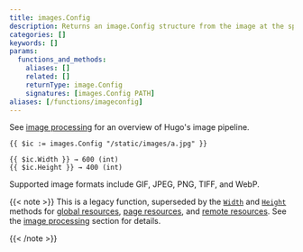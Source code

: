 ```yaml
---
title: images.Config
description: Returns an image.Config structure from the image at the specified path, relative to the working directory.
categories: []
keywords: []
params:
  functions_and_methods:
    aliases: []
    related: []
    returnType: image.Config
    signatures: [images.Config PATH]
aliases: [/functions/imageconfig]
---
```


See [image processing] for an overview of Hugo's image pipeline.

[image processing]: /content-management/image-processing/

```go-html-template
{{ $ic := images.Config "/static/images/a.jpg" }}

{{ $ic.Width }} → 600 (int)
{{ $ic.Height }} → 400 (int)
```

Supported image formats include GIF, JPEG, PNG, TIFF, and WebP.

{{< note >}}
This is a legacy function, superseded by the [`Width`] and [`Height`] methods for [global resources](g), [page resources](g), and [remote resources](g). See the [image processing] section for details.

[`Width`]: /methods/resource/width/
[`Height`]: /methods/resource/height/
[image processing]: /content-management/image-processing/
{{< /note >}}
